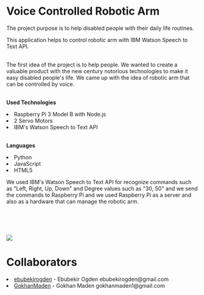 # Voice Controlled Robotic Arm

The project purpose is to help disabled people with their daily life routines. <br>

This application helps to control robotic arm with IBM Watson Speech to Text API. <br><br>

The first idea of the project is to help people. We wanted to create a valuable product with the new century notorious technologies to make it easy disabled people's life. We came up with the idea of robotic arm that can be controlled by voice. <br><br>

<b>Used Technologies</b><br>

<li> Raspberry Pi 3 Model B with Node.js </li>
<li> 2 Servo Motors </li>
<li> IBM's Watson Speech to Text API </li><br>

<b>Languages</b><br>

<li> Python </li>
<li> JavaScript </li>
<li> HTML5 </li>

<p>We used IBM's Watson Speech to Text API for recognize commands such as "Left, Right, Up, Down" and Degree values such as "30, 50" and we send the commands to Raspberry Pi and we used Raspberry Pi as a server and also as a hardware that can manage the robotic arm.</p><br><br><br>

<img src="https://s23.postimg.org/sc9w42963/Screen_Shot_2017_01_15_at_5_02_24_PM.png"></img>


# Collaborators
<li><a href="https://www.github.com/EbubekirOgden">ebubekirogden</a> - Ebubekir Ogden ebubekirogden@gmail.com</li>
<li><a href="https://github.com/GokhanMaden">GokhanMaden</a> - Gokhan Maden gokhanmaden1@gmail.com</li>





